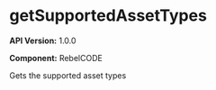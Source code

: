 # getSupportedAssetTypes

**API Version:** 1.0.0

**Component:** RebelCODE

Gets the supported asset types

